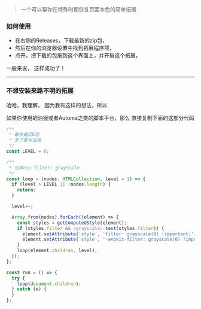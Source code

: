 >一个可以帮你在特殊时期恢复页面本色的简单拓展


### 如何使用
 - 在右侧的Releases，下载最新的zip包，
 - 然后在你的浏览器设置中找到拓展程序项，
 - 点开，把下载的包拖到这个界面上，并开启这个拓展，
 
一般来说， 这样成功了！

---

### 不想安装来路不明的拓展
哈哈，我理解， 因为我有这样的想法，所以

如果你使用的油猴或者Automa之类的脚本平台，那么
直接复制下面的这部分代码
```js
/**
 * 最多遍历6层
 * 多了基本没用
 */
const LEVEL = 6;

/**
 * 去掉css filter: grayScale
 */
const loop = (nodes: HTMLCollection, level = 1) => {
  if (level > LEVEL || !nodes.length) {
    return;
  }

  level++;

  Array.from(nodes).forEach((element) => {
    const styles = getComputedStyle(element);
    if (styles.filter && /grayscale/.test(styles.filter)) {
      element.setAttribute('style', 'filter: grayscale(0) !important;');
      element.setAttribute('style', '-webkit-filter: grayscale(0) !important;');
    }
    loop(element.children, level);
  });
};

const run = () => {
  try {
    loop(document.children);
  } catch (e) {
  }
};

```
